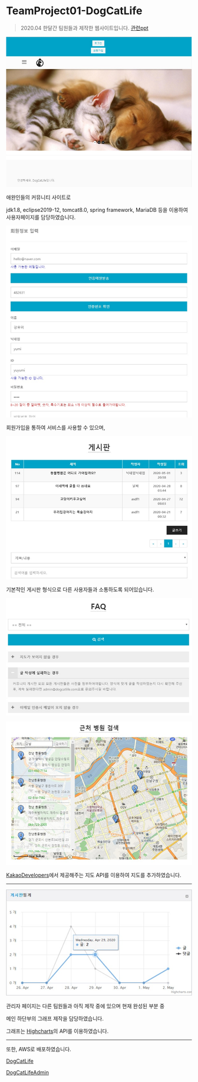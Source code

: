 # TeamProject01-DogCatLife
> 2020.04 한달간 팀원들과 제작한 웹사이트입니다.
[관련ppt](https://github.com/YoonJeong-Choi/TeamProject01-DogCatLife/blob/master/%EC%84%9C%EB%A5%98/01%EC%A7%91%EC%82%AC%EC%99%94%EB%83%A5%EB%A9%8D%EB%A9%8D-%EA%B3%84%ED%9A%8D%EC%84%9C.pptx)

![](./서류/사진/main.jpg)

애완인들의 커뮤니티 사이트로

jdk1.8, eclipse2019-12, tomcat8.0, spring framework, MariaDB 등을 이용하여 사용자페이지를 담당하였습니다.

![](./서류/사진/join.jpg)

회원가입을 통하여 서비스를 사용할 수 있으며,

![](./서류/사진/board.jpg)

기본적인 게시판 형식으로 다른 사용자들과 소통하도록 되어있습니다.

![](./서류/사진/faq.jpg)

![](./서류/사진/map.jpg)

[KakaoDevelopers](https://developers.kakao.com/)에서 제공해주는 지도 API를 이용하여 지도를 추가하였습니다.

<hr>

![](./서류/사진/graph.jpg)

관리자 페이지는 다른 팀원들과 아직 제작 중에 있으며 현재 완성된 부분 중

메인 하단부의 그래프 제작을 담당하였습니다.

그래프는 [Highcharts](https://www.highcharts.com/)의 API를 이용하였습니다.

<hr>

또한, AWS로 배포하였습니다.

[DogCatLife](http://13.124.174.195/DogCatLife/)

[DogCatLifeAdmin](http://13.124.174.195/DogCatLife/admin_login.mysql)
